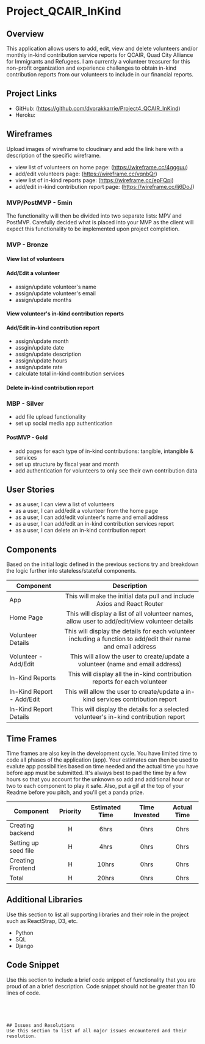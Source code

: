 # Project_QCAIR_InKind

## Overview
This application allows users to add, edit, view and delete volunteers and/or monthly in-kind contribution service reports for QCAIR, Quad City Alliance for Immigrants and Refugees.  I am currently a volunteer treasurer for this non-profit organization and experience challenges to obtain in-kind contribution reports from our volunteers to include in our financial reports.  
 
## Project Links
- GitHub: (https://github.com/dvorakkarrie/Project4_QCAIR_InKind)
- Heroku:
 
## Wireframes
Upload images of wireframe to cloudinary and add the link here with a description of the specific wireframe.
 
* view list of volunteers on home page: (https://wireframe.cc/4ggguu)
* add/edit volunteers page: (https://wireframe.cc/vqnbQr)
* view list of in-kind reports page: (https://wireframe.cc/epFQpi)
* add/edit in-kind contribution report page: (https://wireframe.cc/lj6DoJ)

### MVP/PostMVP - 5min
The functionality will then be divided into two separate lists: MPV and PostMVP.  Carefully decided what is placed into your MVP as the client will expect this functionality to be implemented upon project completion. 
 
### MVP - Bronze
#### View list of volunteers
#### Add/Edit a volunteer
* assign/update volunteer's name
* assign/update volunteer's email
* assign/update months
#### View volunteer's in-kind contribution reports
#### Add/Edit in-kind contribution report
* assign/update month
* assgin/update date
* assign/update description
* assign/update hours
* assign/update rate
* calculate total in-kind contribution services
#### Delete in-kind contribution report
 

### MBP - Silver
* add file upload functionality
* set up social media app authentication
 
#### PostMVP - Gold
* add pages for each type of in-kind contributions: tangible, intangible & services
* set up structure by fiscal year and month
* add authentication for volunteers to only see their own contribution data
 
## User Stories
* as a user, I can view a list of volunteers
* as a user, I can add/edit a volunteer from the home page
* as a user, I can add/edit volunteer's name and email address
* as a user, I can add/edit an in-kind contribution services report
* as a user, I can delete an in-kind contribution report
 
## Components
Based on the initial logic defined in the previous sections try and breakdown the logic further into stateless/stateful components.
 
| Component | Description |
| --- | :---: | 
| App | This will make the initial data pull and include Axios and React Router|
| Home Page | This will display a list of all volunteer names, allow user to add/edit/view volunteer details |
| Volunteer Details | This will display the details for each volunteer including a function to add/edit their name and email address |
| Volunteer - Add/Edit | This will allow the user to create/update a volunteer (name and email address) |
| In-Kind Reports | This will display all the in-kind contribution reports for each volunteer
| In-Kind Report - Add/Edit | This will allow the user to create/update a in-kind services contribution report |
| In-Kind Report Details | This will display the details for a selected volunteer's in-kind contribution report |
 
## Time Frames
Time frames are also key in the development cycle.  You have limited time to code all phases of the application (app).  Your estimates can then be used to evalute app possibilities based on time needed and the actual time you have before app must be submitted. It's always best to pad the time by a few hours so that you account for the unknown so add and additional hour or two to each component to play it safe. Also, put a gif at the top of your Readme before you pitch, and you'll get a panda prize.
 
| Component | Priority | Estimated Time | Time Invested | Actual Time |
| --- | :---: |  :---: | :---: | :---: |
| Creating backend | H | 6hrs| 0hrs | 0hrs |
| Setting up seed file | H | 4hrs| 0hrs | 0hrs |
| Creating Frontend | H | 10hrs| 0hrs | 0hrs |
| Total | H | 20hrs| 0hrs | 0hrs |
 
## Additional Libraries
Use this section to list all supporting libraries and their role in the project such as ReactStrap, D3, etc.
  - Python
  - SQL
  - Django
 
  ## Code Snippet
 
Use this section to include a brief code snippet of functionality that you are proud of an a brief description.  Code snippet should not be greater than 10 lines of code.
 
```
    
```  
    
```
    
 
## Issues and Resolutions
Use this section to list of all major issues encountered and their resolution.
